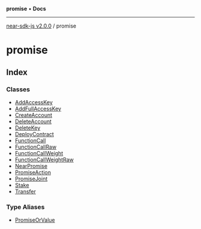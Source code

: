 **promise** • **Docs**

***

[near-sdk-js v2.0.0](../packages.md) / promise

# promise

## Index

### Classes

- [AddAccessKey](classes/AddAccessKey.md)
- [AddFullAccessKey](classes/AddFullAccessKey.md)
- [CreateAccount](classes/CreateAccount.md)
- [DeleteAccount](classes/DeleteAccount.md)
- [DeleteKey](classes/DeleteKey.md)
- [DeployContract](classes/DeployContract.md)
- [FunctionCall](classes/FunctionCall.md)
- [FunctionCallRaw](classes/FunctionCallRaw.md)
- [FunctionCallWeight](classes/FunctionCallWeight.md)
- [FunctionCallWeightRaw](classes/FunctionCallWeightRaw.md)
- [NearPromise](classes/NearPromise.md)
- [PromiseAction](classes/PromiseAction.md)
- [PromiseJoint](classes/PromiseJoint.md)
- [Stake](classes/Stake.md)
- [Transfer](classes/Transfer.md)

### Type Aliases

- [PromiseOrValue](type-aliases/PromiseOrValue.md)
